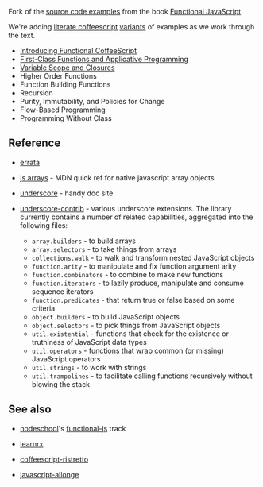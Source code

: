 Fork of the [source code examples](source) from the book [Functional JavaScript](http://www.functionaljavascript.com).

We're adding [literate coffeescript](http://coffeescript.org/#literate) [variants](coffee) of examples as we work through the text.

* [Introducing Functional CoffeeScript](coffee/1.coffee.md)
* [First-Class Functions and Applicative Programming](coffee/2.coffee.md)
* [Variable Scope and Closures](coffee/3.coffee.md)
* Higher Order Functions
* Function Building Functions
* Recursion
* Purity, Immutability, and Policies for Change
* Flow-Based Programming
* Programming Without Class


## Reference

* [errata](http://www.oreilly.com/catalog/errata.csp?isbn=0636920028857)

* [js arrays](https://developer.mozilla.org/en-US/docs/Web/JavaScript/Reference/Global_Objects/Array) - MDN quick ref for native javascript array objects

* [underscore](http://underscorejs.org/) - handy doc site

* [underscore-contrib](http://documentcloud.github.io/underscore-contrib/) -
  various underscore extensions.  The library currently contains a number 
  of related capabilities, aggregated into the following files:
  * `array.builders` - to build arrays
  * `array.selectors` - to take things from arrays
  * `collections.walk` - to walk and transform nested JavaScript objects
  * `function.arity` - to manipulate and fix function argument arity
  * `function.combinators` - to combine to make new functions
  * `function.iterators` - to lazily produce, manipulate and consume sequence iterators
  * `function.predicates` - that return true or false based on some criteria
  * `object.builders` - to build JavaScript objects
  * `object.selectors` - to pick things from JavaScript objects
  * `util.existential` - functions that check for the existence or truthiness of JavaScript data types
  * `util.operators` - functions that wrap common (or missing) JavaScript operators
  * `util.strings` - to work with strings
  * `util.trampolines` - to facilitate calling functions recursively without blowing the stack


## See also

* [nodeschool](http://nodeschool.io)'s [functional-js](https://github.com/joyrexus/nodeschool/tree/master/functional-js) track

* [learnrx](http://reactive-extensions.github.io/learnrx/)

* [coffeescript-ristretto](https://leanpub.com/coffeescript-ristretto/read)

* [javascript-allonge](https://github.com/raganwald/javascript-allonge)
